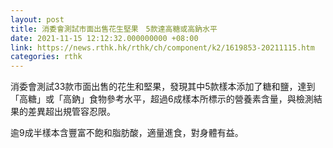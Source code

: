 ```yaml
---
layout: post
title: 消委會測試市面出售花生堅果　5款達高糖或高鈉水平
date: 2021-11-15 12:12:32.000000000 +08:00
link: https://news.rthk.hk/rthk/ch/component/k2/1619853-20211115.htm
categories: rthk
---
```


消委會測試33款市面出售的花生和堅果，發現其中5款樣本添加了糖和鹽，達到「高糖」或「高鈉」食物參考水平，超過6成樣本所標示的營養素含量，與檢測結果的差異超出規管容忍限。

逾9成半樣本含豐富不飽和脂肪酸，適量進食，對身體有益。
